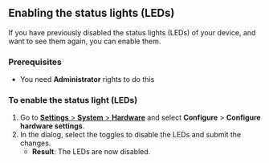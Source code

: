 <!-- Disabling the LEDs. applies for both Home Assistant Green and Yellow -->

## Enabling the status lights (LEDs)

If you have previously disabled the status lights (LEDs) of your device, and want to see them again, you can enable them.

### Prerequisites

- You need **Administrator** rights to do this

### To enable the status light (LEDs)

1. Go to [**Settings** > **System** > **Hardware**](https://my.home-assistant.io/redirect/hardware/) and select **Configure** > **Configure hardware settings**.
2. In the dialog, select the toggles to disable the LEDs and submit the changes.
    - **Result**: The LEDs are now disabled.
